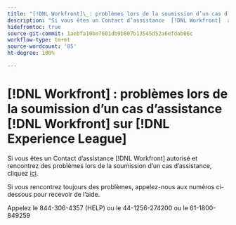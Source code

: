 ```yaml
---
title: "[!DNL Workfront]\_: problèmes lors de la soumission d’un cas d’assistance Workfront sur Experience League"
description: "Si vous êtes un Contact d’assistance  [!DNL Workfront]  autorisé et rencontrez des problèmes lors de la soumission d’un cas d’assistance, appelez les numéros ci-dessous pour recevoir de l’aide."
hidefromtoc: true
source-git-commit: 1aebfa10be7601db9b807b13545d52a6efdab06c
workflow-type: tm+mt
source-wordcount: '85'
ht-degree: 100%

---
```



# [!DNL Workfront] : problèmes lors de la soumission d’un cas d’assistance [!DNL Workfront] sur [!DNL Experience League]

Si vous êtes un Contact d’assistance [!DNL Workfront] autorisé et rencontrez des problèmes lors de la soumission d’un cas d’assistance, cliquez [ici](https://workfrontpartners.force.com/one/s/).

Si vous rencontrez toujours des problèmes, appelez-nous aux numéros ci-dessous pour recevoir de l’aide.

Appelez le 844-306-4357 (HELP)
ou le 44-1256-274200
ou le 61-1800-849259
